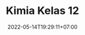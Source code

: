 ---
title: "Kimia Kelas 12"
date: 2022-05-14T19:29:11+07:00
draft: false
type: docs
weight: 12
categories:
    - kimia
    - kelas 12
---